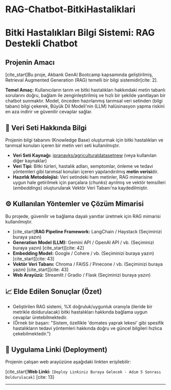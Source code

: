 # RAG-Chatbot-BitkiHastaliklari
#  Bitki Hastalıkları Bilgi Sistemi: RAG Destekli Chatbot

##  Projenin Amacı

[cite_start]Bu proje, Akbank GenAI Bootcamp kapsamında geliştirilmiş, Retrieval Augmented Generation (RAG) temelli bir bilgi sistemidir[cite: 2].

**Temel Amaç:** Kullanıcıların tarım ve bitki hastalıkları hakkındaki metin tabanlı sorularını doğru, bağlam ile zenginleştirilmiş ve hızlı bir şekilde yanıtlayan bir chatbot sunmaktır. Model, önceden hazırlanmış tarımsal veri setinden (bilgi tabanı) bilgi çekerek, Büyük Dil Modeli'nin (LLM) halüsinasyon yapma riskini en aza indirir ve güvenilir cevaplar sağlar.

## 💾 Veri Seti Hakkında Bilgi

Projenin bilgi tabanını (Knowledge Base) oluşturmak için bitki hastalıkları ve tarımsal konuları içeren bir metin veri seti kullanılmıştır.

* **Veri Seti Kaynağı:** [ipranavks/agriculturaldatasetnew](https://huggingface.co/datasets/ipranavks/agriculturaldatasetnew) (veya kullanılan diğer kaynaklar)
* **Veri Tipi:** Bitki türleri, hastalık adları, semptomlar, önleme ve tedavi yöntemleri gibi tarımsal konuları içeren yapılandırılmış **metin verisi**dir.
* **Hazırlık Metodolojisi:** Veri setindeki ham metinler, RAG mimarisine uygun hale getirilmek için parçalara ($chunks$) ayrılmış ve vektör temsilleri ($embeddings$) oluşturularak Vektör Veri Tabanı'na kaydedilmiştir.

## ⚙️ Kullanılan Yöntemler ve Çözüm Mimarisi

Bu projede, güvenilir ve bağlama dayalı yanıtlar üretmek için RAG mimarisi kullanılmıştır.

* [cite_start]**RAG Pipeline Framework:** LangChain / Haystack (Seçiminizi buraya yazın) 
* **Generation Model (LLM):** Gemini API / OpenAI API / vb. (Seçiminizi buraya yazın) [cite_start][cite: 42]
* **Embedding Model:** Google / Cohere / vb. (Seçiminizi buraya yazın) [cite_start][cite: 43]
* **Vektör Veri Tabanı:** Chroma / FAISS / Pinecone / vb. (Seçiminizi buraya yazın) [cite_start][cite: 43]
* **Web Arayüzü:** Streamlit / Gradio / Flask (Seçiminizi buraya yazın)

## 📈 Elde Edilen Sonuçlar (Özet)

* Geliştirilen RAG sistemi, %X doğruluk/uygunluk oranıyla (ileride bir metrikle doldurulacak) bitki hastalıkları hakkında bağlama uygun cevaplar üretebilmektedir.
* (Örnek bir başarı: "Sistem, özellikle 'domates yaprak lekesi' gibi spesifik hastalıkların tedavi yöntemleri hakkında doğru ve güncel bilgileri hızlıca çekebilmektedir.")

## 🔗 Uygulama Linki (Deployment)

Projenin çalışan web arayüzüne aşağıdaki linkten erişilebilir:

[cite_start]**Web Linki:** `[Deploy Linkiniz Buraya Gelecek - Adım 5 Sonrası Doldurulacak]` [cite: 13]

---
